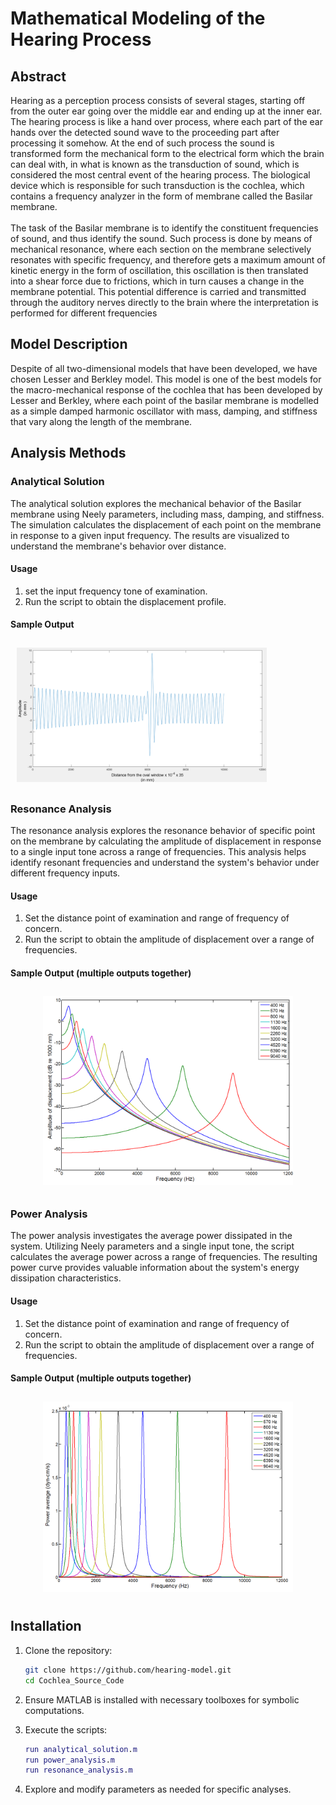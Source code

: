 # Mathematical Modeling of the Hearing Process

## Abstract

Hearing as a perception process consists of several stages, starting off from the outer ear going over the middle ear and ending up at the inner ear. The hearing process is like a hand over process, where each part of the ear hands over the detected sound wave to the proceeding part after processing it somehow. At the end of such process the sound is transformed form the mechanical form to the electrical form which the brain can deal with, in what is known as the transduction of sound, which is considered the most central event of the hearing process. The biological device which is responsible for such transduction is the cochlea, which contains a frequency analyzer in the form of membrane called the Basilar membrane.\
\
 The task of the Basilar membrane is to identify the constituent frequencies of sound, and thus identify the sound. Such process is done by means of mechanical resonance, where each section on the membrane selectively resonates with specific frequency, and therefore gets a maximum amount of kinetic energy in the form of oscillation, this oscillation is then translated into a shear force due to frictions, which in turn causes a change in the membrane potential. This potential difference is carried and transmitted through the auditory nerves directly to the brain where the interpretation is performed for different frequencies 


## Model Description

Despite of all two-dimensional 
models that have been developed, we have chosen Lesser and Berkley model.  This model is one of the best models for the 
macro-mechanical response of the 
cochlea that has been developed by 
Lesser and Berkley, where each point of 
the basilar membrane is modelled as a 
simple damped harmonic oscillator with 
mass, damping, and stiffness that vary 
along the length of the membrane.


## Analysis Methods

### Analytical Solution

The analytical solution explores the mechanical behavior of the Basilar membrane using Neely parameters, including mass, damping, and stiffness. The simulation calculates the displacement of each point on the membrane in response to a given input frequency. The results are visualized to understand the membrane's behavior over distance.

#### Usage

1. set the input frequency tone of examination.
2. Run the script to obtain the displacement profile.

#### Sample Output

<img src="Resources/analytical.png" alt="Local Image" width="400" align="center" style="margin: 10px;">



### Resonance Analysis

The resonance analysis explores the resonance behavior of specific point on the membrane by calculating the amplitude of displacement in response to a single input tone across a range of frequencies. This analysis helps identify resonant frequencies and understand the system's behavior under different frequency inputs.

#### Usage

1. Set the distance point of examination and range of frequency of concern.
2. Run the script to obtain the amplitude of displacement over a range of frequencies.

#### Sample Output (multiple outputs together)

<div style="text-align: center;">
<img src="Resources/Resonance.png" alt="Local Image" width="400" style="margin: 10px;">
</div>

### Power Analysis

The power analysis investigates the average power dissipated in the system. Utilizing Neely parameters and a single input tone, the script calculates the average power across a range of frequencies. The resulting power curve provides valuable information about the system's energy dissipation characteristics.

#### Usage

1. Set the distance point of examination and range of frequency of concern.
2. Run the script to obtain the amplitude of displacement over a range of frequencies.

#### Sample Output (multiple outputs together)
<div style="text-align: center;">
<img src="Resources/Power.png" alt="Local Image" width="400" style="margin: 10px;">
</div>

## Installation

1. Clone the repository:

    ```bash
    git clone https://github.com/hearing-model.git
    cd Cochlea_Source_Code
    ```

2. Ensure MATLAB is installed with necessary toolboxes for symbolic computations.

3. Execute the scripts:

    ```matlab
    run analytical_solution.m
    run power_analysis.m
    run resonance_analysis.m
    ```

4. Explore and modify parameters as needed for specific analyses.

